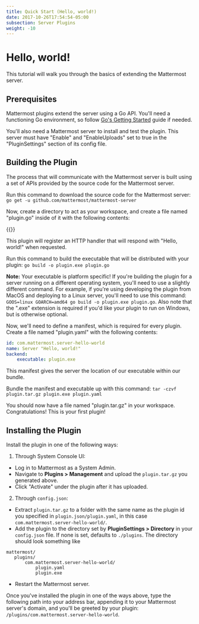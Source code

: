 ```yaml
---
title: Quick Start (Hello, world!)
date: 2017-10-26T17:54:54-05:00
subsection: Server Plugins
weight: -10
---
```


# Hello, world!

This tutorial will walk you through the basics of extending the Mattermost server.

## Prerequisites

Mattermost plugins extend the server using a Go API. You'll need a functioning Go environment, so follow [Go's Getting Started](https://golang.org/doc/install) guide if needed.

You'll also need a Mattermost server to install and test the plugin. This server must have "Enable" and "EnableUploads" set to true in the "PluginSettings" section of its config file.

## Building the Plugin

The process that will communicate with the Mattermost server is built using a set of APIs provided by the source code for the Mattermost server.

Run this command to download the source code for the Mattermost server: `go get -u github.com/mattermost/mattermost-server`

Now, create a directory to act as your workspace, and create a file named "plugin.go" inside of it with the following contents:

{{<plugingoexamplecode name="_helloWorld">}}

This plugin will register an HTTP handler that will respond with "Hello, world!" when requested.

Run this command to build the executable that will be distributed with your plugin: `go build -o plugin.exe plugin.go`

**Note:** Your executable is platform specific! If you're building the plugin for a server running on a different operating system, you'll need to use a slightly different command. For example, if you're using developing the plugin from MacOS and deploying to a Linux server, you'll need to use this command: `GOOS=linux GOARCH=amd64 go build -o plugin.exe plugin.go`. Also note that the ".exe" extension is required if you'd like your plugin to run on Windows, but is otherwise optional.

Now, we'll need to define a manifest, which is required for every plugin. Create a file named "plugin.yaml" with the following contents:

```yaml
id: com.mattermost.server-hello-world
name: Server "Hello, world!"
backend:
    executable: plugin.exe
```

This manifest gives the server the location of our executable within our bundle.

Bundle the manifest and executable up with this command: `tar -czvf plugin.tar.gz plugin.exe plugin.yaml`

You should now have a file named "plugin.tar.gz" in your workspace. Congratulations! This is your first plugin!

## Installing the Plugin

Install the plugin in one of the following ways:

1) Through System Console UI:
 - Log in to Mattermost as a System Admin.
 - Navigate to **Plugins > Management** and upload the `plugin.tar.gz` you generated above.
 - Click "Activate" under the plugin after it has uploaded.

2) Through `config.json`:
 - Extract `plugin.tar.gz` to a folder with the same name as the plugin id you specified in ``plugin.json/plugin.yaml``, in this case `com.mattermost.server-hello-world/`.
 - Add the plugin to the directory set by **PluginSettings > Directory** in your ``config.json`` file. If none is set, defaults to `./plugins`. The directory should look something like
 
 ```
 mattermost/
    plugins/
        com.mattermost.server-hello-world/
            plugin.yaml
            plugin.exe
 ```
 - Restart the Mattermost server.

Once you've installed the plugin in one of the ways above, type the following path into your address bar, appending it to your Mattermost server's domain, and you'll be greeted by your plugin: `/plugins/com.mattermost.server-hello-world`.
